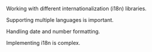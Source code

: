 Working with different internationalization (i18n) libraries.

Supporting multiple languages is important.

Handling date and number formatting.

Implementing i18n is complex.